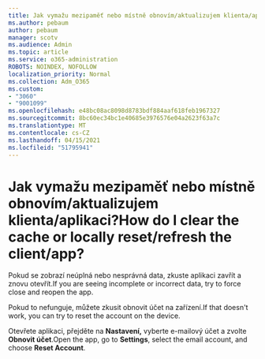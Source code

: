 ```yaml
---
title: Jak vymažu mezipaměť nebo místně obnovím/aktualizujem klienta/aplikaci?
ms.author: pebaum
author: pebaum
manager: scotv
ms.audience: Admin
ms.topic: article
ms.service: o365-administration
ROBOTS: NOINDEX, NOFOLLOW
localization_priority: Normal
ms.collection: Adm_O365
ms.custom:
- "3060"
- "9001099"
ms.openlocfilehash: e48bc08ac8098d8783bdf884aaf618feb1967327
ms.sourcegitcommit: 8bc60ec34bc1e40685e3976576e04a2623f63a7c
ms.translationtype: MT
ms.contentlocale: cs-CZ
ms.lasthandoff: 04/15/2021
ms.locfileid: "51795941"
---
```

# <a name="how-do-i-clear-the-cache-or-locally-resetrefresh-the-clientapp"></a><span data-ttu-id="6af63-102">Jak vymažu mezipaměť nebo místně obnovím/aktualizujem klienta/aplikaci?</span><span class="sxs-lookup"><span data-stu-id="6af63-102">How do I clear the cache or locally reset/refresh the client/app?</span></span>

<span data-ttu-id="6af63-103">Pokud se zobrazí neúplná nebo nesprávná data, zkuste aplikaci zavřít a znovu otevřít.</span><span class="sxs-lookup"><span data-stu-id="6af63-103">If you are seeing incomplete or incorrect data, try to force close and reopen the app.</span></span>  

<span data-ttu-id="6af63-104">Pokud to nefunguje, můžete zkusit obnovit účet na zařízení.</span><span class="sxs-lookup"><span data-stu-id="6af63-104">If that doesn't work, you can try to reset the account on the device.</span></span>
 
<span data-ttu-id="6af63-105">Otevřete aplikaci, přejděte na **Nastavení,** vyberte e-mailový účet a zvolte **Obnovit účet**.</span><span class="sxs-lookup"><span data-stu-id="6af63-105">Open the app, go to **Settings**, select the email account, and choose **Reset Account**.</span></span>